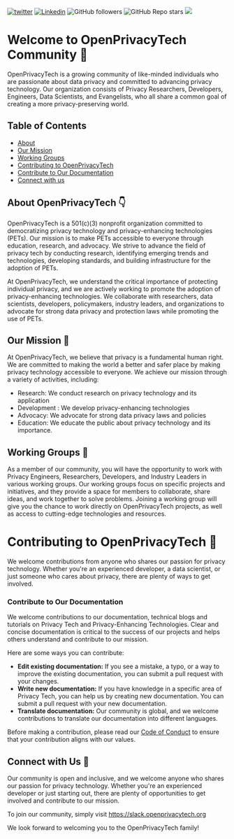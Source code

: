 [![twitter](https://img.shields.io/twitter/follow/openprivacytech?style=social)](https://twitter.com/intent/follow?screen_name=openprivacytech)
[![Linkedin](https://img.shields.io/badge/-openprivacytech-blue?style=flat-square&logo=Linkedin&logoColor=white&link=https://www.linkedin.com/company/openprivacytech)](https://www.linkedin.com/company/openprivacytech)
![GitHub followers](https://img.shields.io/github/followers/openprivacytech?label=Follow&style=social)
![GitHub Repo stars](https://img.shields.io/github/stars/openprivacytech/community?style=social)
![](https://visitor-badge.glitch.me/badge?page_id=openprivacytech)


# Welcome to OpenPrivacyTech Community 👋

OpenPrivacyTech is a growing community of like-minded individuals who are passionate about data privacy and committed to advancing privacy technology. Our organization consists of Privacy Researchers, Developers, Engineers, Data Scientists, and Evangelists, who all share a common goal of creating a more privacy-preserving world. 

## Table of Contents

- [About](#about-openprivacytech-point_down)
- [Our Mission](#our-mission-rocket)
- [Working Groups](#working-groups-page_facing_up)
- [Contributing to OpenPrivacyTech](#contributing-to-openprivacytech-pushpin)
- [Contribute to Our Documentation](#contribute-to-our-documentation)
- [Connect with us](#connect-with-us)


## About OpenPrivacyTech :point_down:

OpenPrivacyTech is a 501(c)(3) nonprofit organization committed to democratizing privacy technology and privacy-enhancing technologies (PETs). Our mission is to make PETs accessible to everyone through education, research, and advocacy. We strive to advance the field of privacy tech by conducting research, identifying emerging trends and technologies, developing standards, and building infrastructure for the adoption of PETs.

At OpenPrivacyTech, we understand the critical importance of protecting individual privacy, and we are actively working to promote the adoption of privacy-enhancing technologies. We collaborate with researchers, data scientists, developers, policymakers, industry leaders, and organizations to advocate for strong data privacy and protection laws while promoting the use of PETs.


## Our Mission :rocket:

At OpenPrivacyTech, we believe that privacy is a fundamental human right. We are committed to making the world a better and safer place by making privacy technology accessible to everyone.
We achieve our mission through a variety of activities, including:
* Research: We conduct research on privacy technology and its application
* Development : We develop privacy-enhancing technologies
* Advocacy: We advocate for strong data privacy laws and policies
* Education: We educate the public about privacy technology and its importance.
## Working Groups :page_facing_up:

As a member of our community, you will have the opportunity to work with Privacy Engineers, Researchers, Developers, and Industry Leaders in various working groups. Our working groups focus on specific projects and initiatives, and they provide a space for members to collaborate, share ideas, and work together to solve problems. Joining a working group will give you the chance to work directly on OpenPrivacyTech projects, as well as access to cutting-edge technologies and resources.


# Contributing to OpenPrivacyTech :pushpin:

We welcome contributions from anyone who shares our passion for privacy technology. Whether you're an experienced developer, a data scientist, or just someone who cares about privacy, there are plenty of ways to get involved.


### Contribute to Our Documentation
We welcome contributions to our documentation, technical blogs and tutorials on Privacy Tech and Privacy-Enhancing Technologies. Clear and concise documentation is critical to the success of our projects and helps others understand and contribute to our mission.

Here are some ways you can contribute:
- **Edit existing documentation:** If you see a mistake, a typo, or a way to improve the existing documentation, you can submit a pull request with your changes.
- **Write new documentation:** If you have knowledge in a specific area of Privacy Tech, you can help us by creating new documentation. You can submit a pull request with your new documentation.
- **Translate documentation:** Our community is global, and we welcome contributions to translate our documentation into different languages.

Before making a contribution, please read our [Code of Conduct](https://www.openprivacytech.org/code-of-conduct/) to ensure that your contribution aligns with our values.


## Connect with Us 🤝
Our community is open and inclusive, and we welcome anyone who shares our passion for privacy technology. Whether you're an experienced developer or just starting out, there are plenty of opportunities to get involved and contribute to our mission.

To join our community, simply visit https://slack.openprivacytech.org

We look forward to welcoming you to the OpenPrivacyTech family!
